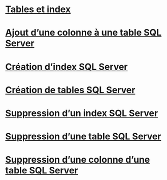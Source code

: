 # [Tables et index](tables-and-indexes.md)

# [Ajout d’une colonne à une table SQL Server](adding-a-column-to-a-sql-server-table.md)
# [Création d’index SQL Server](creating-sql-server-indexes.md)
# [Création de tables SQL Server](creating-sql-server-tables.md)
# [Suppression d’un index SQL Server](dropping-a-sql-server-index.md)
# [Suppression d’une table SQL Server](dropping-a-sql-server-table.md)
# [Suppression d’une colonne d’une table SQL Server](removing-a-column-from-a-sql-server-table.md)
